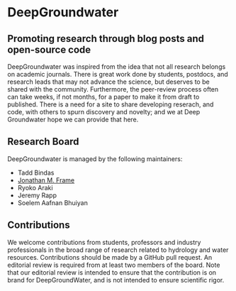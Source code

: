# DeepGroundwater

## Promoting research through blog posts and open-source code 

DeepGroundwater was inspired from the idea that not all research belongs on academic journals. There is great work done by students, postdocs, and research leads that may not advance the science, but deserves to be shared with the community. Furthermore, the peer-review process often can take weeks, if not months, for a paper to make it from draft to published. There is a need for a site to share developing reserach, and code, with others to spurn discovery and novelty; and we at Deep Groundwater hope we can provide that here. 

## Research Board

DeepGroundwater is managed by the following maintainers:

- Tadd Bindas
- [Jonathan M. Frame](https://github.com/jmframe)
- Ryoko Araki
- Jeremy Rapp
- Soelem Aafnan Bhuiyan

## Contributions
We welcome contributions from students, professors and industry professionals in the broad range of research related to hydrology and water resources. Contributions should be made by a GitHub pull request. An editorial review is required from at least two members of the board. Note that our editorial review is intended to ensure that the contribution is on brand for DeepGroundWater, and is not intended to ensure scientific rigor. 
